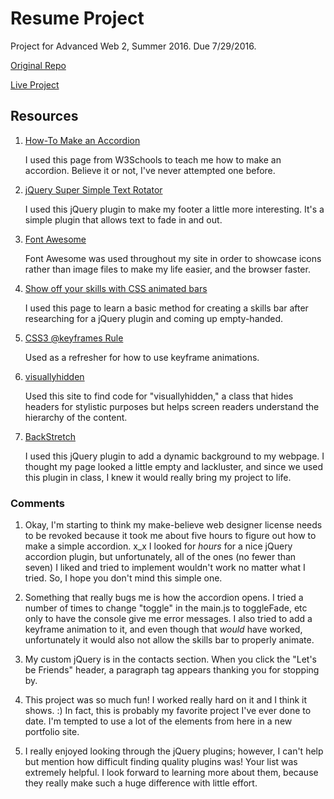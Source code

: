 # Resume Project

Project for Advanced Web 2, Summer 2016. Due 7/29/2016.

[Original Repo](https://github.com/richardkalehoff/UF-starter-project)

[Live Project](http://alleymanalio.com/project_resume_manalio_alley/)

## Resources

1. [How-To Make an Accordion ](http://www.w3schools.com/howto/howto_js_accordion.asp)

    I used this page from W3Schools to teach me how to make an accordion. Believe it or not, I've never attempted one before.

2. [jQuery Super Simple Text Rotator](http://www.thepetedesign.com/demos/jquery_super_simple_text_rotator_demo.html)

    I used this jQuery plugin to make my footer a little more interesting. It's a simple plugin that allows text to fade in and out.

3. [Font Awesome](http://fontawesome.io/get-started/)

    Font Awesome was used throughout my site in order to showcase icons rather than image files to make my life easier, and the browser faster.

4. [Show off your skills with CSS animated bars](http://designify.me/tutorials/show-off-your-skills-with-css-animated-bars/)

    I used this page to learn a basic method for creating a skills bar after researching for a jQuery plugin and coming up empty-handed.

5. [CSS3 @keyframes Rule](http://www.w3schools.com/cssref/css3_pr_animation-keyframes.asp)

    Used as a refresher for how to use keyframe animations.

6. [visuallyhidden](https://davidwalsh.name/html5-boilerplate)

    Used this site to find code for "visuallyhidden," a class that hides headers for stylistic purposes but helps screen readers understand the hierarchy of the content.

7. [BackStretch](http://srobbin.com/jquery-plugins/backstretch/)

    I used this jQuery plugin to add a dynamic background to my webpage. I thought my page looked a little empty and lackluster, and since we used this plugin in class, I knew it would really bring my project to life.


### Comments

1. Okay, I'm starting to think my make-believe web designer license needs to be revoked because it took me about five hours to figure out how to make a simple accordion. x_x I looked for *hours* for a nice jQuery accordion plugin, but unfortunately, all of the ones (no fewer than seven) I liked and tried to implement wouldn't work no matter what I tried. So, I hope you don't mind this simple one.

2. Something that really bugs me is how the accordion opens. I tried a number of times to change "toggle" in the main.js to toggleFade, etc only to have the console give me error messages. I also tried to add a keyframe animation to it, and even though that *would* have worked, unfortunately it would also not allow the skills bar to properly animate.

3. My custom jQuery is in the contacts section. When you click the "Let's be Friends" header, a paragraph tag appears thanking you for stopping by.

4. This project was so much fun! I worked really hard on it and I think it shows. :) In fact, this is probably my favorite project I've ever done to date. I'm tempted to use a lot of the elements from here in a new portfolio site.

5. I really enjoyed looking through the jQuery plugins; however, I can't help but mention how difficult finding quality plugins was! Your list was extremely helpful. I look forward to learning more about them, because they really make such a huge difference with little effort.
